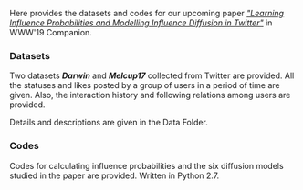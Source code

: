 Here provides the datasets and codes for our upcoming paper [*"Learning Influence Probabilities and Modelling Influence Diffusion in Twitter"*](https://doi.org/10.1145/3308560.3316701) in WWW'19 Companion.

### Datasets
Two datasets ***Darwin*** and ***Melcup17*** collected from Twitter are provided. All the statuses and likes posted by a group of users in a period of time are given. Also, the interaction history and following relations among users are provided.

Details and descriptions are given in the Data Folder.

### Codes
Codes for calculating influence probabilities and the six diffusion models studied in the paper are provided. Written in Python 2.7.
